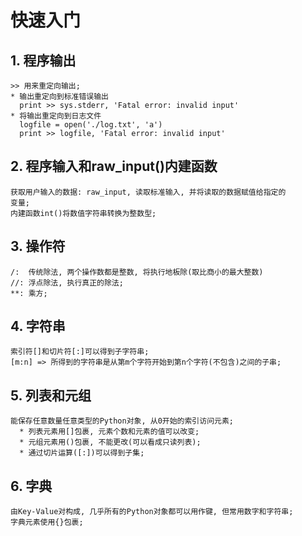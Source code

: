# **快速入门**



## **1. 程序输出**
    >> 用来重定向输出;
    * 输出重定向到标准错误输出
      print >> sys.stderr, 'Fatal error: invalid input'
    * 将输出重定向到日志文件
      logfile = open('./log.txt', 'a')
      print >> logfile, 'Fatal error: invalid input'



## **2. 程序输入和raw_input()内建函数**
    获取用户输入的数据: raw_input, 读取标准输入, 并将读取的数据赋值给指定的
    变量;
    内建函数int()将数值字符串转换为整数型;



## **3. 操作符**
    /:  传统除法, 两个操作数都是整数, 将执行地板除(取比商小的最大整数)
    //: 浮点除法, 执行真正的除法;
    **: 乘方;


## **4. 字符串**
    索引符[]和切片符[:]可以得到子字符串; 
    [m:n] => 所得到的字符串是从第m个字符开始到第n个字符(不包含)之间的子串;



## **5. 列表和元组**
    能保存任意数量任意类型的Python对象, 从0开始的索引访问元素;
      * 列表元素用[]包裹, 元素个数和元素的值可以改变;
      * 元组元素用()包裹, 不能更改(可以看成只读列表);
      * 通过切片运算([:])可以得到子集;



## **6. 字典**
    由Key-Value对构成, 几乎所有的Python对象都可以用作键, 但常用数字和字符串;
    字典元素使用{}包裹;
